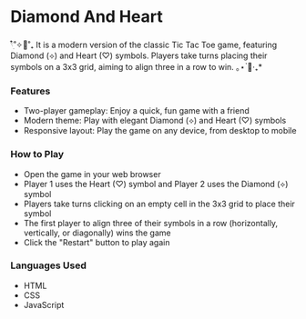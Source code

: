 # Diamond And Heart
𓍢ִ໋˚✧🩷˚₊ It is a modern version of the classic Tic Tac Toe game, featuring Diamond (⟡) and Heart (♡) symbols. Players take turns placing their symbols on a 3x3 grid, aiming to align three in a row to win. ｡⋆ ๋🩷‧₊*
### Features
- Two-player gameplay: Enjoy a quick, fun game with a friend
- Modern theme: Play with elegant Diamond (⟡) and Heart (♡) symbols
- Responsive layout: Play the game on any device, from desktop to mobile
### How to Play
- Open the game in your web browser
- Player 1 uses the Heart (♡) symbol and Player 2 uses the Diamond (⟡) symbol
- Players take turns clicking on an empty cell in the 3x3 grid to place their symbol
- The first player to align three of their symbols in a row (horizontally, vertically, or diagonally) wins the game
- Click the "Restart" button to play again
### Languages Used
- HTML
- CSS
- JavaScript
